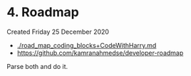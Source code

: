# 4. Roadmap
Created Friday 25 December 2020


* [./road_map_coding_blocks+CodeWithHarry.md](home/4._Roadmap/road_map_coding_blocks+CodeWithHarry.md)
* <https://github.com/kamranahmedse/developer-roadmap>


Parse both and do it.

